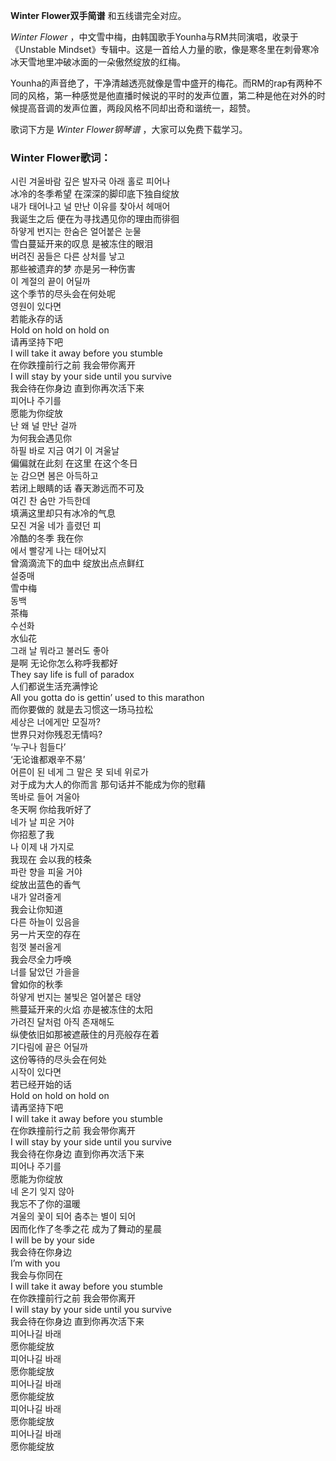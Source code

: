 

**Winter Flower双手简谱** 和五线谱完全对应。

_Winter Flower_ ，中文雪中梅，由韩国歌手Younha与RM共同演唱，收录于《Unstable
Mindset》专辑中。这是一首给人力量的歌，像是寒冬里在刺骨寒冷冰天雪地里冲破冰面的一朵傲然绽放的红梅。

Younha的声音绝了，干净清越透亮就像是雪中盛开的梅花。而RM的rap有两种不同的风格，第一种感觉是他直播时候说的平时的发声位置，第二种是他在对外的时候提高音调的发声位置，两段风格不同却出奇和谐统一，超赞。

歌词下方是 _Winter Flower钢琴谱_ ，大家可以免费下载学习。

### Winter Flower歌词：

시린 겨울바람 깊은 발자국 아래 홀로 피어나  
冰冷的冬季希望 在深深的脚印底下独自绽放  
내가 태어나고 널 만난 이유를 찾아서 헤매어  
我诞生之后 便在为寻找遇见你的理由而徘徊  
하얗게 번지는 한숨은 얼어붙은 눈물  
雪白蔓延开来的叹息 是被冻住的眼泪  
버려진 꿈들은 다른 상처를 낳고  
那些被遗弃的梦 亦是另一种伤害  
이 계절의 끝이 어딜까  
这个季节的尽头会在何处呢  
영원이 있다면  
若能永存的话  
Hold on hold on hold on  
请再坚持下吧  
I will take it away before you stumble  
在你跌撞前行之前 我会带你离开  
I will stay by your side until you survive  
我会待在你身边 直到你再次活下来  
피어나 주기를  
愿能为你绽放  
난 왜 널 만난 걸까  
为何我会遇见你  
하필 바로 지금 여기 이 겨울날  
偏偏就在此刻 在这里 在这个冬日  
눈 감으면 봄은 아득하고  
若闭上眼睛的话 春天渺远而不可及  
여긴 찬 숨만 가득한데  
填满这里却只有冰冷的气息  
모진 겨울 네가 흘렸던 피  
冷酷的冬季 我在你  
에서 빨갛게 나는 태어났지  
曾滴滴流下的血中 绽放出点点鲜红  
설중매  
雪中梅  
동백  
茶梅  
수선화  
水仙花  
그래 날 뭐라고 불러도 좋아  
是啊 无论你怎么称呼我都好  
They say life is full of paradox  
人们都说生活充满悖论  
All you gotta do is gettin’ used to this marathon  
而你要做的 就是去习惯这一场马拉松  
세상은 너에게만 모질까?  
世界只对你残忍无情吗?  
‘누구나 힘들다’  
‘无论谁都艰辛不易’  
어른이 된 네게 그 말은 못 되네 위로가  
对于成为大人的你而言 那句话并不能成为你的慰藉  
똑바로 들어 겨울아  
冬天啊 你给我听好了  
네가 날 피운 거야  
你招惹了我  
나 이제 내 가지로  
我现在 会以我的枝条  
파란 향을 피울 거야  
绽放出蓝色的香气  
내가 알려줄게  
我会让你知道  
다른 하늘이 있음을  
另一片天空的存在  
힘껏 불러올게  
我会尽全力呼唤  
너를 닮았던 가을을  
曾如你的秋季  
하얗게 번지는 불빛은 얼어붙은 태양  
熊蔓延开来的火焰 亦是被冻住的太阳  
가려진 달처럼 아직 존재해도  
纵使依旧如那被遮蔽住的月亮般存在着  
기다림에 끝은 어딜까  
这份等待的尽头会在何处  
시작이 있다면  
若已经开始的话  
Hold on hold on hold on  
请再坚持下吧  
I will take it away before you stumble  
在你跌撞前行之前 我会带你离开  
I will stay by your side until you survive  
我会待在你身边 直到你再次活下来  
피어나 주기를  
愿能为你绽放  
네 온기 잊지 않아  
我忘不了你的温暖  
겨울의 꽃이 되어 춤추는 별이 되어  
因而化作了冬季之花 成为了舞动的星晨  
I will be by your side  
我会待在你身边  
I’m with you  
我会与你同在  
I will take it away before you stumble  
在你跌撞前行之前 我会带你离开  
I will stay by your side until you survive  
我会待在你身边 直到你再次活下来  
피어나길 바래  
愿你能绽放  
피어나길 바래  
愿你能绽放  
피어나길 바래  
愿你能绽放  
피어나길 바래  
愿你能绽放  
피어나길 바래  
愿你能绽放

